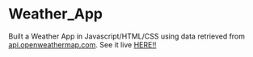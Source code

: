 # Weather_App
Built a Weather App in Javascript/HTML/CSS using data retrieved from [api.openweathermap.com](http://api.openweathermap.com).
See it live [HERE!!](http://www.weatherapp-clinton.surge.sh)
